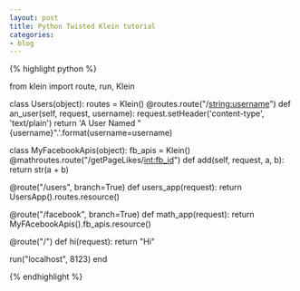 ```yaml
---
layout: post
title: Python Twisted Klein tutorial
categories:
- blog
---
```






{% highlight python %}


from klein import route, run, Klein

class Users(object):
    routes = Klein()
    @routes.route("/<string:username>")
    def an_user(self, request, username):
        request.setHeader('content-type', 'text/plain')
        return 'A User Named "{username}".'.format(username=username)






class MyFacebookApis(object):
    fb_apis = Klein()
    @mathroutes.route("/getPageLikes/<int:fb_id>")
    def add(self, request, a, b):
        return str(a + b)




@route("/users", branch=True)
def users_app(request):
    return UsersApp().routes.resource()

@route("/facebook", branch=True)
def math_app(request):
    return MyFAcebookApis().fb_apis.resource()

@route("/")
def hi(request):
    return "Hi"

run("localhost", 8123)
end

{% endhighlight %}
